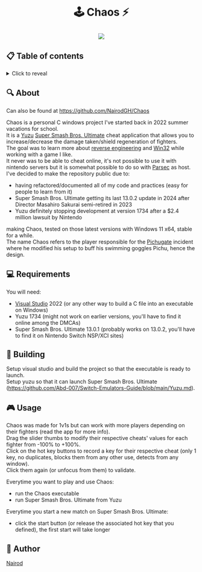 # <p align="center">🕹️ Chaos ⚡</p>

<p align="center">
    <img src="Chaos.gif">
</p>

## 📋 Table of contents
<details>
<summary>Click to reveal</summary>

- [About](#-about)
- [Requirements](#-requirements)
- [Building](#-building)
- [Usage](#-usage)
- [Author](#-author)

</details>

## 🔍 About

Can also be found at https://github.com/NairodGH/Chaos

Chaos is a personal C windows project I've started back in 2022 summer vacations for school.\
It is a [Yuzu](https://en.wikipedia.org/wiki/Yuzu_(emulator)) [Super Smash Bros. Ultimate](https://en.wikipedia.org/wiki/Super_Smash_Bros._Ultimate) cheat application that allows you to increase/decrease the damage taken/shield regeneration of fighters.\
The goal was to learn more about [reverse engineering](https://en.wikipedia.org/wiki/Reverse_engineering) and [Win32](https://en.wikipedia.org/wiki/Windows_API) while working with a game I like.\
It never was to be able to cheat online, it's not possible to use it with nintendo servers but it is somewhat possible to do so with [Parsec](https://parsec.app) as host.\
I've decided to make the repository public due to:
- having refactored/documented all of my code and practices (easy for people to learn from it)
- Super Smash Bros. Ultimate getting its last 13.0.2 update in 2024 after Director Masahiro Sakurai semi-retired in 2023
- Yuzu definitely stopping development at version 1734 after a $2.4 million lawsuit by Nintendo

making Chaos, tested on those latest versions with Windows 11 x64, stable for a while.\
The name Chaos refers to the player responsible for the [Pichugate](https://www.ssbwiki.com/Super_Pichu_cheating_scandal) incident where he modified his setup to buff his swimming goggles Pichu, hence the design.

## 💻 Requirements

You will need:
- [Visual Studio](https://visualstudio.microsoft.com) 2022 (or any other way to build a C file into an executable on Windows)
- Yuzu 1734 (might not work on earlier versions, you'll have to find it online among the DMCAs)
- Super Smash Bros. Ultimate 13.0.1 (probably works on 13.0.2, you'll have to find it on Nintendo Switch NSP/XCI sites)

## 🔧 Building

Setup visual studio and build the project so that the executable is ready to launch.\
Setup yuzu so that it can launch Super Smash Bros. Ultimate (https://github.com/Abd-007/Switch-Emulators-Guide/blob/main/Yuzu.md).

## 🎮 Usage

Chaos was made for 1v1s but can work with more players depending on their fighters (read the app for more info).\
Drag the slider thumbs to modify their respective cheats' values for each fighter from -100% to +100%.\
Click on the hot key buttons to record a key for their respective cheat (only 1 key, no duplicates, blocks them from any other use, detects from any window).\
Click them again (or unfocus from them) to validate.

Everytime you want to play and use Chaos:
- run the Chaos executable
- run Super Smash Bros. Ultimate from Yuzu

Everytime you start a new match on Super Smash Bros. Ultimate:
- click the start button (or release the associated hot key that you defined), the first start will take longer

## 🤝 Author

[Nairod](https://github.com/NairodGH)
